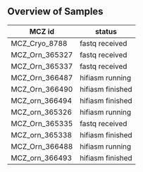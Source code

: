 ## Overview of Samples 

| MCZ id | status |
|---|---|
|MCZ_Cryo_8788|fastq received|
|MCZ_Orn_365327|fastq received|
|MCZ_Orn_365337|fastq received|
|MCZ_Orn_366487|hifiasm running|
|MCZ_Orn_366490|hifiasm finished|
|MCZ_orn_366494|hifiasm finished|
|MCZ_orn_365326|hifiasm running|
|MCZ_Orn_365335|fastq received|
|MCZ_orn_365338|hifiasm finished|
|MCZ_Orn_366488|hifiasm running|
|MCZ_orn_366493|hifiasm finished|

